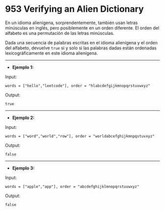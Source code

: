 # 953 Verifying an Alien Dictionary

En un idioma alienígena, sorprendentemente, también usan letras minúsculas en inglés, pero posiblemente en un orden diferente. El orden del alfabeto es una permutación de las letras minúsculas.

Dada una secuencia de palabras escritas en el idioma alienígena y el orden del alfabeto, devuelve `true` si y solo si las palabras dadas están ordenadas lexicográficamente en este idioma alienígena.

___
- **Ejemplo 1:**

Input: 

`words = ["hello","leetcode"], order = "hlabcdefgijkmnopqrstuvwxyz"`

Output: 

`true`
___
- **Ejemplo 2:**

Input: 

`words = ["word","world","row"], order = "worldabcefghijkmnpqstuvxyz"`

Output: 

`false`
___
- **Ejemplo 3:**

Input: 

`words = ["apple","app"], order = "abcdefghijklmnopqrstuvwxyz"`


Output: 

`false`
